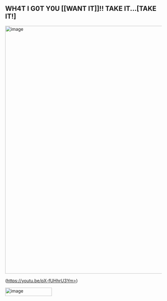 
## WH4T I G0T Y0U [[WANT IT]]!! TAKE IT...[TAKE IT!]
<img width="1382" height="797" alt="image" src="https://github.com/user-attachments/assets/41f6baf5-70a4-4557-a95c-5b5d010a407a" />

(https://youtu.be/pX-fUHhrU3Ym>)


<img width="150" height="27" alt="image" src="https://github.com/user-attachments/assets/2a7a94b6-034b-45fc-9939-dafb64dc4840" />


<!--
**spxmmy/spxmmy** is a ✨ _special_ ✨ repository because its `README.md` (this file) appears on your GitHub profile.

Here are some ideas to get you started:

- 🔭 I’m currently working on ...
- 🌱 I’m currently learning ...
- 👯 I’m looking to collaborate on ...
- 🤔 I’m looking for help with ...
- 💬 Ask me about ...
- 📫 How to reach me: ...
- 😄 Pronouns: ...
- ⚡ Fun fact: ...
-->
